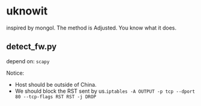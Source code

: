 # uknowit
inspired by mongol. The method is Adjusted. You know what it does.
## detect_fw.py
depend on: `scapy`

Notice:
* Host should be outside of China.
* We should block the RST sent by us.`iptables -A OUTPUT -p tcp --dport 80 --tcp-flags RST RST -j DROP`
